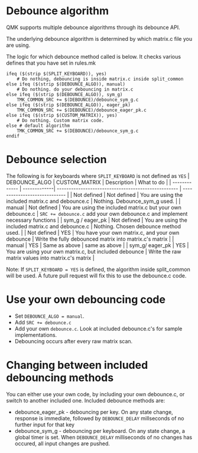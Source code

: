 # Debounce algorithm

QMK supports multiple debounce algorithms through its debounce API.

The underlying debounce algorithm is determined by which matrix.c file you are using.

The logic for which debounce method called is below. It checks various defines that you have set in rules.mk

```
ifeq ($(strip $(SPLIT_KEYBOARD)), yes)
    # Do nothing, debouncing is inside matrix.c inside split_common
else ifeq ($(strip $(DEBOUNCE_ALGO)), manual)
    # Do nothing. do your debouncing in matrix.c
else ifeq ($(strip $(DEBOUNCE_ALGO)), sym_g)
    TMK_COMMON_SRC += $(DEBOUNCE)/debounce_sym_g.c
else ifeq ($(strip $(DEBOUNCE_ALGO)), eager_pk)
    TMK_COMMON_SRC += $(DEBOUNCE)/debounce_eager_pk.c
else ifeq ($(strip $(CUSTOM_MATRIX)), yes)
    # Do nothing. Custom matrix code.
else # default algorithm
    TMK_COMMON_SRC += $(DEBOUNCE)/debounce_sym_g.c
endif
```
# Debounce selection
The following is for keyboards where ```SPLIT_KEYBOARD``` is not defined as ```YES```
| DEBOUNCE_ALGO    | CUSTOM_MATRIX | Description                                                 | What to do                    |
| -------------    |  -------------| ---------------------------------------------------         | ----------------------------- |
| Not defined      | Not defined   | You are using the included matrix.c and debounce.c          | Nothing. Debounce_sym_g used. |
| manual           | Not defined   | You are using the included matrix.c but your own debounce.c | ```SRC += debounce.c``` add your own debounce.c and implement necessary functions |
| sym_g / eager_pk | Not defined   | You are using the included matrix.c and debounce.c          | Nothing. Chosen debounce method used. |
| Not defined      | YES           | You have your own matrix.c, and your own debounce           | Write the fully debounced matrix into matrix.c's matrix |
| manual           | YES           | Same as above                                               | same as above                                           |
| sym_g/ eager_pk  | YES           | You are using your own matrix.c, but included debounce      | Write the raw matrix values into matrix.c's matrix      |

Note: 
If ```SPLIT_KEYBOARD = YES``` is defined, the algorithm inside split_common will be used.
A future pull request will fix this to use the debounce.c code.

# Use your own debouncing code
* Set ```DEBOUNCE_ALGO = manual```.
* Add ```SRC += debounce.c```
* Add your own ```debounce.c```. Look at included debounce.c's for sample implementations.
* Debouncing occurs after every raw matrix scan.

# Changing between included debouncing methods
You can either use your own code, by including your own debounce.c, or switch to another included one.
Included debounce methods are:
* debounce_eager_pk - debouncing per key. On any state change, response is immediate, followed by ```DEBOUNCE_DELAY``` millseconds of no further input for that key
* debounce_sym_g - debouncing per keyboard. On any state change, a global timer is set. When ```DEBOUNCE_DELAY``` milliseconds of no changes has occured, all input changes are pushed.


